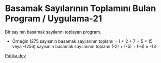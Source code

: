 # Basamak Sayılarının Toplamını Bulan Program  / Uygulama-21

Bir sayının basamak sayılarını toplayan program.

* Örneğin 1275 sayısının basamak sayılarının toplamı = 1 + 2 + 7 + 5 = 15
veya -(256) sayısının basamak sayılarının toplamı (-2) + (-5) + (-6) = -13

[Patika.dev](https://www.patika.dev)